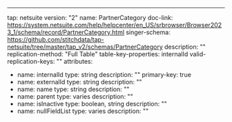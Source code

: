 ---
tap: netsuite
version: "2"
name: PartnerCategory
doc-link: https://system.netsuite.com/help/helpcenter/en_US/srbrowser/Browser2023_1/schema/record/PartnerCategory.html
singer-schema: https://github.com/stitchdata/tap-netsuite/tree/master/tap_v2/schemas/PartnerCategory
description: ""
replication-method: "Full Table"
table-key-properties: internalId
valid-replication-keys: ""
attributes:
- name: internalId
  type: string
  description: ""
  primary-key: true
- name: externalId
  type: string
  description: ""
- name: name
  type: string
  description: ""
- name: parent
  type: varies
  description: ""
- name: isInactive
  type: boolean, string
  description: ""
- name: nullFieldList
  type: varies
  description: ""

